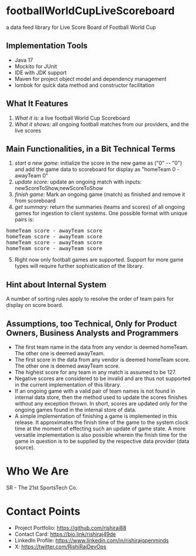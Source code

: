 # footballWorldCupLiveScoreboard
a data feed library for Live Score Board of Football World Cup

## Implementation Tools

- Java 17
- Mockito for JUnit
- IDE with JDK support
- Maven for project object model and dependency management
- lombok for quick data method and constructor facilitation

## What It Features

1. _What it is:_ a live football World Cup Scoreboard
2. _What it shows:_ all ongoing football matches from our providers, and the live scores

## Main Functionalities, in a Bit Technical Terms

1. _start a new game:_ initialize the score in the new game as ("0" -- "0") and add the game data to scoreboard for display as "homeTeam 0 - awayTeam 0"
2. _update score:_ update an ongoing match with inputs: newScoreToShow,newScoreToShow
3. _finish game:_ Mark an ongoing game (match) as finished and remove it from scoreboard
4. _get summary:_ return the summaries (teams and scores) of all ongoing games for ingestion to client systems. One possible format with unique pairs is:
<pre>homeTeam score - awayTeam score
homeTeam score - awayTeam score
homeTeam score - awayTeam score
homeTeam score - awayTeam score</pre>

5. Right now only football games are supported. Support for more game types will require further sophistication of the library.

## Hint about Internal System

A number of sorting rules apply to resolve the order of team pairs for display on score board.

## Assumptions, too Technical, Only for Product Owners, Business Analysts and Programmers

- The first team name in the data from any vendor is deemed homeTeam. The other one is deemed awayTeam.
- The first score in the data from any vendor is deemed homeTeam score. The other one is deemed awayTeam score.
- The highest score for any team in any match is assumed to be 127.
- Negative scores are considered to be invalid and are thus not supported in the current implementation of this library.
- If an ongoing game with a valid pair of team names is not found in internal data store, then the method used to update the scores finishes without any exception thrown. In short, scores are updated only for the ongoing games found in the internal store of data.
- A simple implementation of finishing a game is implemented in this release. It approximates the finish time of the game to the system clock time at the moment of effecting such an update of game state. A more versatile implementation is also possible wherein the finish time for the game in question is to be supplied by the respective data provider (data source).
 
# Who We Are

SR - The 21st SportsTech Co.

# Contact Points
- Project Portfolio: https://github.com/rishiraj88
- Contact Card: https://bio.link/rishiraj49de
- LinkedIn Profile: https://www.linkedin.com/in/rishirajopenminds
- X: https://twitter.com/RishiRajDevOps

